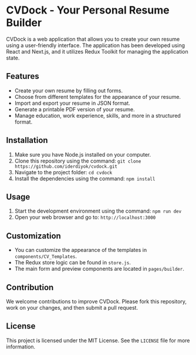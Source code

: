 # CVDock - Your Personal Resume Builder

CVDock is a web application that allows you to create your own resume using a user-friendly interface. The application has been developed using React and Next.js, and it utilizes Redux Toolkit for managing the application state.

## Features

- Create your own resume by filling out forms.
- Choose from different templates for the appearance of your resume.
- Import and export your resume in JSON format.
- Generate a printable PDF version of your resume.
- Manage education, work experience, skills, and more in a structured format.

## Installation

1. Make sure you have Node.js installed on your computer.
2. Clone this repository using the command: `git clone https://github.com/iderdiyok/cvdock.git`
3. Navigate to the project folder: `cd cvdock`
4. Install the dependencies using the command: `npm install`

## Usage

1. Start the development environment using the command: `npm run dev`
2. Open your web browser and go to: `http://localhost:3000`

## Customization

- You can customize the appearance of the templates in `components/CV_Templates`.
- The Redux store logic can be found in `store.js`.
- The main form and preview components are located in `pages/builder`.

## Contribution

We welcome contributions to improve CVDock. Please fork this repository, work on your changes, and then submit a pull request.

## License

This project is licensed under the MIT License. See the `LICENSE` file for more information.

